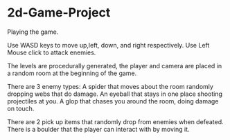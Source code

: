 # 2d-Game-Project

Playing the game.

Use WASD keys to move up,left, down, and right respectively.
Use Left Mouse click to attack enemies.

The levels are procedurally generated, the player and camera are placed in a random room at the beginning of the game.

There are 3 enemy types: 
  A spider that moves about the room randomly dropping webs that do damage.
  An eyeball that stays in one place shooting projectiles at you.
  A glop that chases you around the room, doing damage on touch.
  
There are 2 pick up items that randomly drop from enemies when defeated.
There is a boulder that the player can interact with by moving it.
